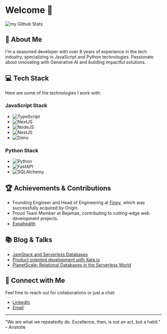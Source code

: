 # Welcome 👋

<img align="center" src="https://github-readme-stats.vercel.app/api?username=cartman720&include_all_commits=true&count_private=true&show_icons=true&line_height=20&title_color=eee&icon_color=eee&text_color=A1A1A1&bg_color=0,000000,130F40" alt="my Github Stats"/>

## 🚀 About Me
I'm a seasoned developer with over 8 years of experience in the tech industry, specializing in JavaScript and Python technologies. Passionate about innovating with Generative AI and building impactful solutions.

## 💻 Tech Stack
Here are some of the technologies I work with:

### JavaScript Stack
- ![TypeScript](https://img.shields.io/badge/-TypeScript-3178C6?style=flat&logo=typescript&logoColor=white)
- ![NextJS](https://img.shields.io/badge/-NextJS-black?style=flat&logo=next.js)
- ![NodeJS](https://img.shields.io/badge/-NodeJS-339933?style=flat&logo=nodedotjs&logoColor=white)
- ![NestJS](https://img.shields.io/badge/-NestJS-ea2845?style=flat&logo=nestjs&logoColor=white)
- ![Deno](https://img.shields.io/badge/-Deno-black?style=flat&logo=deno)

### Python Stack
- ![Python](https://img.shields.io/badge/-Python-3776AB?style=flat&logo=python&logoColor=white)
- ![FastAPI](https://img.shields.io/badge/-FastAPI-009688?style=flat&logo=fastapi)
- ![SQLAlchemy](https://img.shields.io/badge/-SQLAlchemy-FCA121?style=flat&logo=sqlalchemy)

## 🏆 Achievements & Contributions
- Founding Engineer and Head of Engineering at [Finny](https://askfinny.com), which was successfully acquired by Origin.
- Proud Team Member at Bejamas, contributing to cutting-edge web development projects.
- [Expahealth](https://expahealth.com)

## 📚 Blog & Talks
- [JamStack and Serverless Databases](https://bejamas.io/discovery/serverless-database/)
- [Product oriented development with Xata.io]([#](https://bejamas.io/discovery/serverless-database/xata/))
- [PlanetScale: Relational Databases in the Serverless World]([#](https://bejamas.io/discovery/serverless-database/xata/))

## 🤝 Connect with Me
Feel free to reach out for collaborations or just a chat:
- [LinkedIn](https://www.linkedin.com/in/aren-hovsepyan-168684152/)
- [Email](mailto:ar.hovsepyan2011@gmail.com)

---

"We are what we repeatedly do. Excellence, then, is not an act, but a habit." – Aristotle

